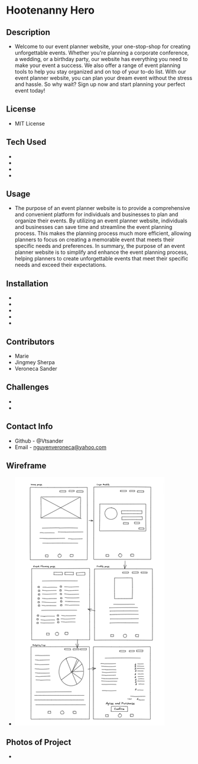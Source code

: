 # Hootenanny Hero

## Description
 - Welcome to our event planner website, your one-stop-shop for creating unforgettable events. Whether you're planning a corporate conference, a wedding, or a birthday party, our website has everything you need to make your event a success. We also offer a range of event planning tools to help you stay organized and on top of your to-do list. With our event planner website, you can plan your dream event without the stress and hassle. So why wait? Sign up now and start planning your perfect event today!
## License 
 - MIT License
## Tech Used
 - 
 - 
 - 
 - 
## Usage
 - The purpose of an event planner website is to provide a comprehensive and convenient platform for individuals and businesses to plan and organize their events. By utilizing an event planner website, individuals and businesses can save time and streamline the event planning process. This makes the planning process much more efficient, allowing planners to focus on creating a memorable event that meets their specific needs and preferences. In summary, the purpose of an event planner website is to simplify and enhance the event planning process, helping planners to create unforgettable events that meet their specific needs and exceed their expectations.
## Installation
 - 
 - 
 - 
 - 
 - 
## Contributors
 - Marie
 - Jingmey Sherpa
 - Veroneca Sander
## Challenges
 - 
 - 
## Contact Info
 - Github - @Vtsander
 - Email - nguyenveroneca@yahoo.com
## Wireframe
 - <img src="./assets/Wireframe.png">
## Photos of Project
 - 